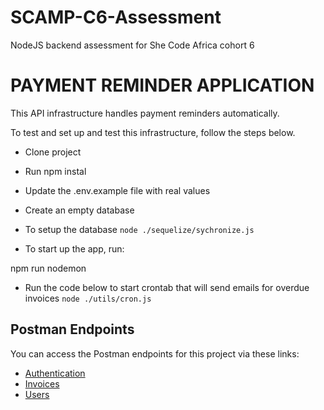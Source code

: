 # SCAMP-C6-Assessment
NodeJS backend assessment for She Code Africa cohort 6

# PAYMENT REMINDER APPLICATION
This API infrastructure handles payment reminders automatically.


To test and set up and test this infrastructure, follow the steps below.

- Clone project

- Run npm instal

- Update the .env.example file with real values

- Create an empty database

- To setup the database
`node ./sequelize/sychronize.js`

- To start up the app, run:

 <html>
      <head>
        npm run nodemon
      </head>
  </html>


- Run the code below to start crontab that will send emails for overdue invoices
`node ./utils/cron.js`


## Postman Endpoints
You can access the Postman endpoints for this project via these links:
- [Authentication](https://documenter.getpostman.com/view/21532622/UzBmPTV8#b816cc1c-da6c-4d92-a385-d4a12f8a6bc3)
- [Invoices](https://documenter.getpostman.com/view/21532622/UzBmPTV8#bccfe1c6-6a39-4bcc-abed-14b2c8c6b187)
- [Users](https://documenter.getpostman.com/view/21532622/UzBmPTV8#e5e58d2e-7cab-42bf-b9eb-de55b3945391)
